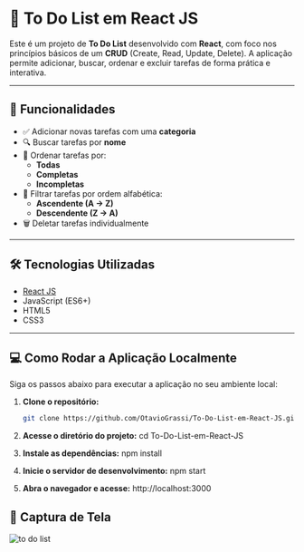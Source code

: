# 📝 To Do List em React JS

Este é um projeto de **To Do List** desenvolvido com **React**, com foco nos princípios básicos de um **CRUD** (Create, Read, Update, Delete). A aplicação permite adicionar, buscar, ordenar e excluir tarefas de forma prática e interativa.

---

## 🚀 Funcionalidades

- ✅ Adicionar novas tarefas com uma **categoria**
- 🔍 Buscar tarefas por **nome**
- 📌 Ordenar tarefas por:
  - **Todas**
  - **Completas**
  - **Incompletas**
- 📂 Filtrar tarefas por ordem alfabética:
  - **Ascendente (A → Z)**
  - **Descendente (Z → A)**
- 🗑️ Deletar tarefas individualmente

---

## 🛠️ Tecnologias Utilizadas

- [React JS](https://reactjs.org/)
- JavaScript (ES6+)
- HTML5
- CSS3

---

## 💻 Como Rodar a Aplicação Localmente

Siga os passos abaixo para executar a aplicação no seu ambiente local:

1. **Clone o repositório:**

   ```bash
   git clone https://github.com/OtavioGrassi/To-Do-List-em-React-JS.git
   
2. **Acesse o diretório do projeto:**
cd To-Do-List-em-React-JS

3. **Instale as dependências:**
npm install

4. **Inicie o servidor de desenvolvimento:**
npm start

5. **Abra o navegador e acesse:**
http://localhost:3000

## 📸 Captura de Tela

![to do list](https://github.com/user-attachments/assets/d87eb0a9-53c6-4f0b-b6ae-2b5785fde0cd)




